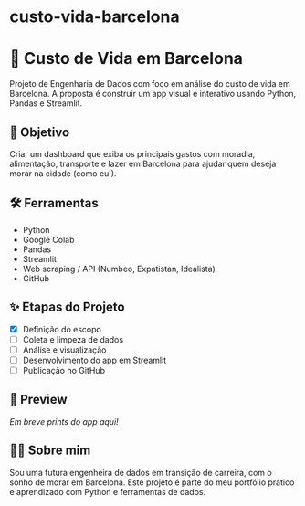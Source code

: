 # custo-vida-barcelona

# 🏡 Custo de Vida em Barcelona

Projeto de Engenharia de Dados com foco em análise do custo de vida em Barcelona. A proposta é construir um app visual e interativo usando Python, Pandas e Streamlit.

## 📌 Objetivo
Criar um dashboard que exiba os principais gastos com moradia, alimentação, transporte e lazer em Barcelona para ajudar quem deseja morar na cidade (como eu!).

## 🛠️ Ferramentas
- Python
- Google Colab
- Pandas
- Streamlit
- Web scraping / API (Numbeo, Expatistan, Idealista)
- GitHub

## ✨ Etapas do Projeto
- [x] Definição do escopo
- [ ] Coleta e limpeza de dados
- [ ] Análise e visualização
- [ ] Desenvolvimento do app em Streamlit
- [ ] Publicação no GitHub

## 🚀 Preview
*Em breve prints do app aqui!*

## 🙋‍♀️ Sobre mim
Sou uma futura engenheira de dados em transição de carreira, com o sonho de morar em Barcelona. Este projeto é parte do meu portfólio prático e aprendizado com Python e ferramentas de dados.
